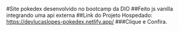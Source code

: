 
#Site pokedex desenvolvido no bootcamp da DIO
##Feito js vanilla integrando uma api externa
##Link do Projeto Hospedado: https://devlucaslopes-pokedex.netlify.app/
###Clique e Confira.
